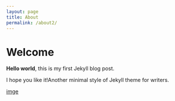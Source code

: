 ```yaml
---
layout: page
title: About
permalink: /about2/
---
```


# Welcome

**Hello world**, this is my first Jekyll blog post.

I hope you like it!Another minimal style of Jekyll theme for writers.

[imge](/image.html)

